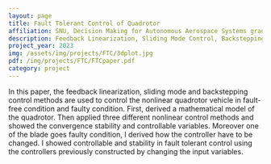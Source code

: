 ```yaml
---
layout: page
title: Fault Tolerant Control of Quadrotor
affiliation: SNU, Decision Making for Autonomous Aerospace Systems graduate course project
description: Feedback Linearization, Sliding Mode Control, Backstepping
project_year: 2023
img: /assets/img/projects/FTC/3dplot.jpg
pdf: /img/projects/FTC/FTCpaper.pdf
category: project
---
```


In this paper, the feedback linearization, sliding mode and backstepping control methods are used to control the nonlinear quadrotor vehicle in fault-free condition and faulty condition. First, derived a mathematical model of the quadrotor. Then applied three different nonlinear control methods and showed the convergence stability and controllable variables. Moreover one of the blade goes faulty condition, I derived how the controller have to be changed. I showed controllable and stability in fault tolerant control using the controllers previously constructed by changing the input variables.

